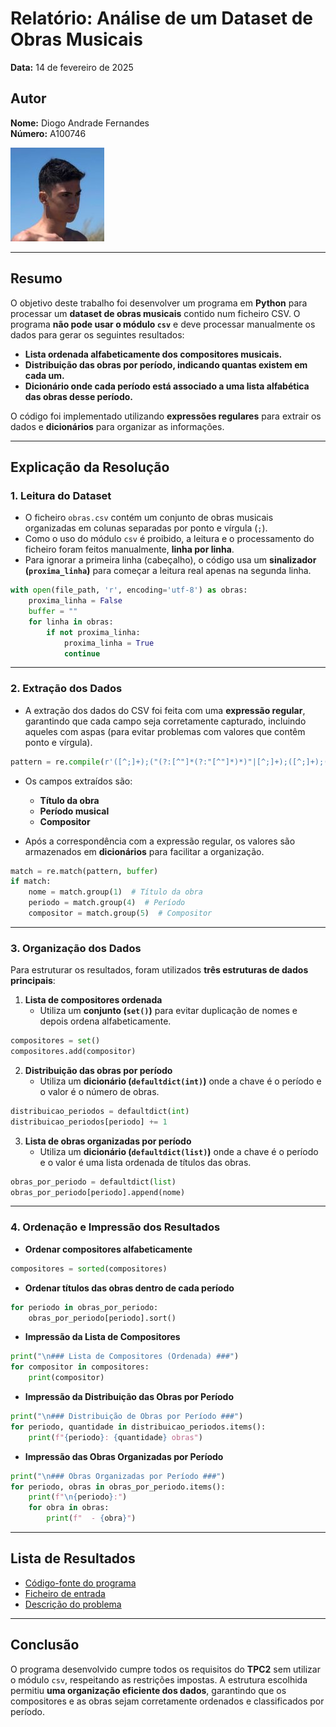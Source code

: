 # **Relatório: Análise de um Dataset de Obras Musicais**

**Data:** 14 de fevereiro de 2025  

## **Autor**  
**Nome:** Diogo Andrade Fernandes  
**Número:** A100746  

![Foto do Autor](../imgs/foto-id.jpg)  

---

## **Resumo**  
O objetivo deste trabalho foi desenvolver um programa em **Python** para processar um **dataset de obras musicais** contido num ficheiro CSV. O programa **não pode usar o módulo `csv`** e deve processar manualmente os dados para gerar os seguintes resultados:

- **Lista ordenada alfabeticamente dos compositores musicais.**  
- **Distribuição das obras por período, indicando quantas existem em cada um.**  
- **Dicionário onde cada período está associado a uma lista alfabética das obras desse período.**  

O código foi implementado utilizando **expressões regulares** para extrair os dados e **dicionários** para organizar as informações.

---

## **Explicação da Resolução**

### **1. Leitura do Dataset**
- O ficheiro `obras.csv` contém um conjunto de obras musicais organizadas em colunas separadas por ponto e vírgula (`;`).
- Como o uso do módulo `csv` é proibido, a leitura e o processamento do ficheiro foram feitos manualmente, **linha por linha**.
- Para ignorar a primeira linha (cabeçalho), o código usa um **sinalizador (`proxima_linha`)** para começar a leitura real apenas na segunda linha.

```python
with open(file_path, 'r', encoding='utf-8') as obras:
    proxima_linha = False
    buffer = ""
    for linha in obras:
        if not proxima_linha:
            proxima_linha = True
            continue
```

---

### **2. Extração dos Dados**
- A extração dos dados do CSV foi feita com uma **expressão regular**, garantindo que cada campo seja corretamente capturado, incluindo aqueles com aspas (para evitar problemas com valores que contêm ponto e vírgula).

```python
pattern = re.compile(r'([^;]+);("(?:[^"]*(?:"[^"]*)*)"|[^;]+);([^;]+);([^;]+);([^;]+);([^;]*)\n?')
```

- Os campos extraídos são:
  - **Título da obra**  
  - **Período musical**  
  - **Compositor**  

- Após a correspondência com a expressão regular, os valores são armazenados em **dicionários** para facilitar a organização.

```python
match = re.match(pattern, buffer)
if match:
    nome = match.group(1)  # Título da obra
    periodo = match.group(4)  # Período
    compositor = match.group(5)  # Compositor
```

---

### **3. Organização dos Dados**
Para estruturar os resultados, foram utilizados **três estruturas de dados principais**:

1. **Lista de compositores ordenada**  
   - Utiliza um **conjunto (`set()`)** para evitar duplicação de nomes e depois ordena alfabeticamente.

```python
compositores = set()
compositores.add(compositor)
```

2. **Distribuição das obras por período**  
   - Utiliza um **dicionário (`defaultdict(int)`)** onde a chave é o período e o valor é o número de obras.

```python
distribuicao_periodos = defaultdict(int)
distribuicao_periodos[periodo] += 1
```

3. **Lista de obras organizadas por período**  
   - Utiliza um **dicionário (`defaultdict(list)`)** onde a chave é o período e o valor é uma lista ordenada de títulos das obras.

```python
obras_por_periodo = defaultdict(list)
obras_por_periodo[periodo].append(nome)
```

---

### **4. Ordenação e Impressão dos Resultados**
- **Ordenar compositores alfabeticamente**
```python
compositores = sorted(compositores)
```

- **Ordenar títulos das obras dentro de cada período**
```python
for periodo in obras_por_periodo:
    obras_por_periodo[periodo].sort()
```

- **Impressão da Lista de Compositores**
```python
print("\n### Lista de Compositores (Ordenada) ###")
for compositor in compositores:
    print(compositor)
```

- **Impressão da Distribuição das Obras por Período**
```python
print("\n### Distribuição de Obras por Período ###")
for periodo, quantidade in distribuicao_periodos.items():
    print(f"{periodo}: {quantidade} obras")
```

- **Impressão das Obras Organizadas por Período**
```python
print("\n### Obras Organizadas por Período ###")
for periodo, obras in obras_por_periodo.items():
    print(f"\n{periodo}:")
    for obra in obras:
        print(f"  - {obra}")
```

---

## **Lista de Resultados**
- [Código-fonte do programa](obras.py)  
- [Ficheiro de entrada](obras.csv)  
- [Descrição do problema](tpc2.pdf)  

---

## **Conclusão**
O programa desenvolvido cumpre todos os requisitos do **TPC2** sem utilizar o módulo `csv`, respeitando as restrições impostas. A estrutura escolhida permitiu **uma organização eficiente dos dados**, garantindo que os compositores e as obras sejam corretamente ordenados e classificados por período. 